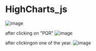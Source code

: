 ﻿# HighCharts_js

![image](https://github.com/venkatasai7/HighCharts_js/assets/87575630/273145ac-76d9-4e7b-bd86-e3684c89cfbe)

after clicking on "PQR"
![image](https://github.com/venkatasai7/HighCharts_js/assets/87575630/1f19a357-0044-4095-9517-ee798ca02d5d)

after clickingon one of the year.
![image](https://github.com/venkatasai7/HighCharts_js/assets/87575630/5626f300-b373-4f49-bac4-25b2ddb19fe8)




